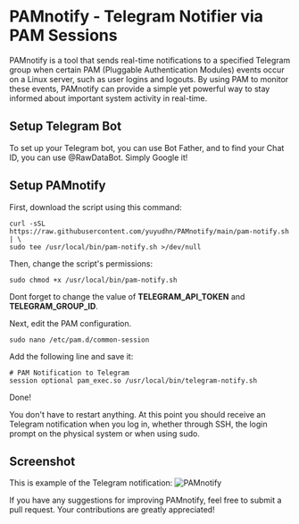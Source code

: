 # PAMnotify - Telegram Notifier via PAM Sessions

PAMnotify is a tool that sends real-time notifications to a specified Telegram group when certain PAM (Pluggable Authentication Modules) events occur on a Linux server, such as user logins and logouts. By using PAM to monitor these events, PAMnotify can provide a simple yet powerful way to stay informed about important system activity in real-time.

## Setup Telegram Bot
To set up your Telegram bot, you can use Bot Father, and to find your Chat ID, you can use @RawDataBot. Simply Google it!

## Setup PAMnotify
First, download the script using this command:
```
curl -sSL https://raw.githubusercontent.com/yuyudhn/PAMnotify/main/pam-notify.sh | \
sudo tee /usr/local/bin/pam-notify.sh >/dev/null
```
Then, change the script's permissions:
```
sudo chmod +x /usr/local/bin/pam-notify.sh
```
Dont forget to change the value of **TELEGRAM_API_TOKEN** and **TELEGRAM_GROUP_ID**.

Next, edit the PAM configuration.
```
sudo nano /etc/pam.d/common-session
```
Add the following line and save it:
```
# PAM Notification to Telegram
session optional pam_exec.so /usr/local/bin/telegram-notify.sh
```
Done!

You don't have to restart anything. At this point you should receive an Telegram notification when you log in, whether through SSH, the login prompt on the physical system or when using sudo.

## Screenshot
This is example of the Telegram notification:
![PAMnotify](https://blogger.googleusercontent.com/img/b/R29vZ2xl/AVvXsEjQWDuWbPxuKL5YM-kOpSHhnpLrb-UEGTD_c8Bunp85a18lk5ulsFKVj6DiLUbaZ-hrb7KoAGY_Fis2enCP9BzhhK_0tcPY-YzVbNSRHf7zQHzXAGsOue745F0emGdQQey3Wi9hPqROfF7bMMXkIKrzX0SaMye5l8YXBoIXr2E4IaMFcUoqHcpRI-4ELA/s809/ssh_notify.png "PAMnotify")

If you have any suggestions for improving PAMnotify, feel free to submit a pull request. Your contributions are greatly appreciated!